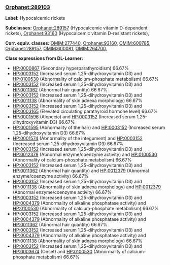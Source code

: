 
### [Orphanet:289103](http://www.orpha.net/ORDO/Orphanet_289103)
**Label:** Hypocalcemic rickets

**Subclasses:** [Orphanet:289157](http://www.orpha.net/ORDO/Orphanet_289157) (Hypocalcemic vitamin D-dependent rickets), [Orphanet:93160](http://www.orpha.net/ORDO/Orphanet_93160) (Hypocalcemic vitamin D-resistant rickets), 

**Corr. equiv. classes:** [OMIM:277440](http://purl.obolibrary.org/obo/OMIM_277440), [Orphanet:93160](http://www.orpha.net/ORDO/Orphanet_93160), [OMIM:600785](http://purl.obolibrary.org/obo/OMIM_600785), [Orphanet:289157](http://www.orpha.net/ORDO/Orphanet_289157), [OMIM:600081](http://purl.obolibrary.org/obo/OMIM_600081), [OMIM:264700](http://purl.obolibrary.org/obo/OMIM_264700), 

**Class expressions from DL-Learner:**

- [HP:0000867](http://purl.obolibrary.org/obo/HP_0000867) (Secondary hyperparathyroidism) 66.67%
- [HP:0003152](http://purl.obolibrary.org/obo/HP_0003152) (Increased serum 1,25-dihydroxyvitamin D3) and [HP:0100530](http://purl.obolibrary.org/obo/HP_0100530) (Abnormality of calcium-phosphate metabolism) 66.67%
- [HP:0003152](http://purl.obolibrary.org/obo/HP_0003152) (Increased serum 1,25-dihydroxyvitamin D3) and [HP:0011362](http://purl.obolibrary.org/obo/HP_0011362) (Abnormal hair quantity) 66.67%
- [HP:0003152](http://purl.obolibrary.org/obo/HP_0003152) (Increased serum 1,25-dihydroxyvitamin D3) and [HP:0011138](http://purl.obolibrary.org/obo/HP_0011138) (Abnormality of skin adnexa morphology) 66.67%
- [HP:0003152](http://purl.obolibrary.org/obo/HP_0003152) (Increased serum 1,25-dihydroxyvitamin D3) and [HP:0003165](http://purl.obolibrary.org/obo/HP_0003165) (Elevated circulating parathyroid hormone level) 66.67%
- [HP:0001596](http://purl.obolibrary.org/obo/HP_0001596) (Alopecia) and [HP:0003152](http://purl.obolibrary.org/obo/HP_0003152) (Increased serum 1,25-dihydroxyvitamin D3) 66.67%
- [HP:0001595](http://purl.obolibrary.org/obo/HP_0001595) (Abnormality of the hair) and [HP:0003152](http://purl.obolibrary.org/obo/HP_0003152) (Increased serum 1,25-dihydroxyvitamin D3) 66.67%
- [HP:0001574](http://purl.obolibrary.org/obo/HP_0001574) (Abnormality of the integument) and [HP:0003152](http://purl.obolibrary.org/obo/HP_0003152) (Increased serum 1,25-dihydroxyvitamin D3) 66.67%
- [HP:0003152](http://purl.obolibrary.org/obo/HP_0003152) (Increased serum 1,25-dihydroxyvitamin D3) and [HP:0012379](http://purl.obolibrary.org/obo/HP_0012379) (Abnormal enzyme/coenzyme activity) and [HP:0100530](http://purl.obolibrary.org/obo/HP_0100530) (Abnormality of calcium-phosphate metabolism) 66.67%
- [HP:0003152](http://purl.obolibrary.org/obo/HP_0003152) (Increased serum 1,25-dihydroxyvitamin D3) and [HP:0011362](http://purl.obolibrary.org/obo/HP_0011362) (Abnormal hair quantity) and [HP:0012379](http://purl.obolibrary.org/obo/HP_0012379) (Abnormal enzyme/coenzyme activity) 66.67%
- [HP:0003152](http://purl.obolibrary.org/obo/HP_0003152) (Increased serum 1,25-dihydroxyvitamin D3) and [HP:0011138](http://purl.obolibrary.org/obo/HP_0011138) (Abnormality of skin adnexa morphology) and [HP:0012379](http://purl.obolibrary.org/obo/HP_0012379) (Abnormal enzyme/coenzyme activity) 66.67%
- [HP:0003152](http://purl.obolibrary.org/obo/HP_0003152) (Increased serum 1,25-dihydroxyvitamin D3) and [HP:0004379](http://purl.obolibrary.org/obo/HP_0004379) (Abnormality of alkaline phosphatase activity) and [HP:0100530](http://purl.obolibrary.org/obo/HP_0100530) (Abnormality of calcium-phosphate metabolism) 66.67%
- [HP:0003152](http://purl.obolibrary.org/obo/HP_0003152) (Increased serum 1,25-dihydroxyvitamin D3) and [HP:0004379](http://purl.obolibrary.org/obo/HP_0004379) (Abnormality of alkaline phosphatase activity) and [HP:0011362](http://purl.obolibrary.org/obo/HP_0011362) (Abnormal hair quantity) 66.67%
- [HP:0003152](http://purl.obolibrary.org/obo/HP_0003152) (Increased serum 1,25-dihydroxyvitamin D3) and [HP:0004379](http://purl.obolibrary.org/obo/HP_0004379) (Abnormality of alkaline phosphatase activity) and [HP:0011138](http://purl.obolibrary.org/obo/HP_0011138) (Abnormality of skin adnexa morphology) 66.67%
- [HP:0003152](http://purl.obolibrary.org/obo/HP_0003152) (Increased serum 1,25-dihydroxyvitamin D3) and [HP:0003674](http://purl.obolibrary.org/obo/HP_0003674) (Onset) and [HP:0100530](http://purl.obolibrary.org/obo/HP_0100530) (Abnormality of calcium-phosphate metabolism) 66.67%



